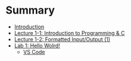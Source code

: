 # Summary

- [Introduction](./intro.md)
- [Lecture 1-1: Introduction to Programming & C]()
- [Lecture 1-2: Formatted Input/Output (1)]()
- [Lab 1: Hello Wolrd!]()
    - [VS Code]()
